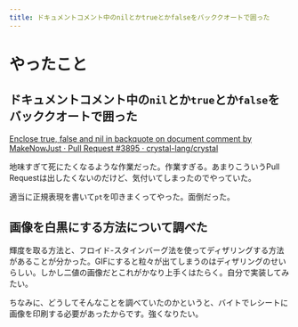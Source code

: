 ```yaml
---
title: ドキュメントコメント中のnilとかtrueとかfalseをバッククオートで囲った
---
```


<script async src="//cdn.embedly.com/widgets/platform.js""></script>

# やったこと

## ドキュメントコメント中の`nil`とか`true`とか`false`をバッククオートで囲った

<a class="embedly-card" href="https://github.com/crystal-lang/crystal/pull/3895">Enclose true, false and nil in backquote on document comment by MakeNowJust · Pull Request #3895 · crystal-lang/crystal</a>

地味すぎて死にたくなるような作業だった。作業すぎる。あまりこういうPull Requestは出したくないのだけど、気付いてしまったのでやっていた。

適当に正規表現を書いて`pt`を叩きまくってやった。面倒だった。

## 画像を白黒にする方法について調べた

輝度を取る方法と、フロイド-スタインバーグ法を使ってディザリングする方法があることが分かった。GIFにすると粒々が出てしまうのはディザリングのせいらしい。しかし二値の画像だとこれがかなり上手くはたらく。自分で実装してみたい。

ちなみに、どうしてそんなことを調べていたのかというと、バイトでレシートに画像を印刷する必要があったからです。強くなりたい。
